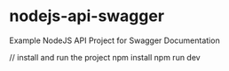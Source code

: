# nodejs-api-swagger
Example NodeJS API Project for Swagger Documentation

// install and run the project
npm install
npm run dev
